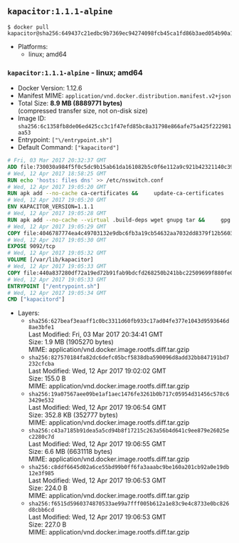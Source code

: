 ## `kapacitor:1.1.1-alpine`

```console
$ docker pull kapacitor@sha256:649437c21edbc9b7369ec94274098fcb45ca1fd86b3aed054b90a1671a809a86
```

-	Platforms:
	-	linux; amd64

### `kapacitor:1.1.1-alpine` - linux; amd64

-	Docker Version: 1.12.6
-	Manifest MIME: `application/vnd.docker.distribution.manifest.v2+json`
-	Total Size: **8.9 MB (8889771 bytes)**  
	(compressed transfer size, not on-disk size)
-	Image ID: `sha256:6c1358fb8de06ed425cc3c1f47efd85bc8a31798e866afe75a425f222981aa53`
-	Entrypoint: `["\/entrypoint.sh"]`
-	Default Command: `["kapacitord"]`

```dockerfile
# Fri, 03 Mar 2017 20:32:37 GMT
ADD file:730030a984f5f0c5dc9b15ab61da161082b5c0f6e112a9c921b42321140c3927 in / 
# Wed, 12 Apr 2017 18:58:25 GMT
RUN echo 'hosts: files dns' >> /etc/nsswitch.conf
# Wed, 12 Apr 2017 19:05:20 GMT
RUN apk add --no-cache ca-certificates &&     update-ca-certificates
# Wed, 12 Apr 2017 19:05:20 GMT
ENV KAPACITOR_VERSION=1.1.1
# Wed, 12 Apr 2017 19:05:28 GMT
RUN apk add --no-cache --virtual .build-deps wget gnupg tar &&     gpg --keyserver hkp://ha.pool.sks-keyservers.net         --recv-keys 05CE15085FC09D18E99EFB22684A14CF2582E0C5 &&     wget -q https://dl.influxdata.com/kapacitor/releases/kapacitor-${KAPACITOR_VERSION}-static_linux_amd64.tar.gz.asc &&     wget -q https://dl.influxdata.com/kapacitor/releases/kapacitor-${KAPACITOR_VERSION}-static_linux_amd64.tar.gz &&     gpg --batch --verify kapacitor-${KAPACITOR_VERSION}-static_linux_amd64.tar.gz.asc kapacitor-${KAPACITOR_VERSION}-static_linux_amd64.tar.gz &&     mkdir -p /usr/src &&     tar -C /usr/src -xzf kapacitor-${KAPACITOR_VERSION}-static_linux_amd64.tar.gz &&     rm -f /usr/src/kapacitor-*/kapacitor.conf &&     chmod +x /usr/src/kapacitor-*/* &&     cp -a /usr/src/kapacitor-*/* /usr/bin/ &&     rm -rf *.tar.gz* /usr/src /root/.gnupg &&     apk del .build-deps
# Wed, 12 Apr 2017 19:05:29 GMT
COPY file:4046787774ea4c49703132e9dbc6fb3a19cb54632aa7032dd8379f12b56034d9 in /etc/kapacitor/kapacitor.conf 
# Wed, 12 Apr 2017 19:05:30 GMT
EXPOSE 9092/tcp
# Wed, 12 Apr 2017 19:05:32 GMT
VOLUME [/var/lib/kapacitor]
# Wed, 12 Apr 2017 19:05:33 GMT
COPY file:440a837280df72a19ed72b91fab9bdcfd268250b241bbc22509699f880fe0d17 in /entrypoint.sh 
# Wed, 12 Apr 2017 19:05:33 GMT
ENTRYPOINT ["/entrypoint.sh"]
# Wed, 12 Apr 2017 19:05:34 GMT
CMD ["kapacitord"]
```

-	Layers:
	-	`sha256:627beaf3eaaff1c0bc3311d60fb933c17ad04fe377e1043d9593646d8ae3bfe1`  
		Last Modified: Fri, 03 Mar 2017 20:34:41 GMT  
		Size: 1.9 MB (1905270 bytes)  
		MIME: application/vnd.docker.image.rootfs.diff.tar.gzip
	-	`sha256:827570184fa82dc6defc05bcf5838dba590096d8add32bb847191bd7232cfcba`  
		Last Modified: Wed, 12 Apr 2017 19:02:02 GMT  
		Size: 155.0 B  
		MIME: application/vnd.docker.image.rootfs.diff.tar.gzip
	-	`sha256:19a07567aee09be1af1aec1476fe3261b0b717c05954d31456c578c63429e532`  
		Last Modified: Wed, 12 Apr 2017 19:06:54 GMT  
		Size: 352.8 KB (352777 bytes)  
		MIME: application/vnd.docker.image.rootfs.diff.tar.gzip
	-	`sha256:c43a7185b91dea5a5cd94b8f17215c263a56b4d641c9ee879e26025ec2280c7d`  
		Last Modified: Wed, 12 Apr 2017 19:06:55 GMT  
		Size: 6.6 MB (6631118 bytes)  
		MIME: application/vnd.docker.image.rootfs.diff.tar.gzip
	-	`sha256:c8ddf6645d02a6ce55bd99b0ff6fa3aaabc9be160a201cb92a0e19db12e3f985`  
		Last Modified: Wed, 12 Apr 2017 19:06:53 GMT  
		Size: 224.0 B  
		MIME: application/vnd.docker.image.rootfs.diff.tar.gzip
	-	`sha256:f6515d5960374870533ae99a7fff005b612a1e83c9e4c8733e0bc826d8cbb6cd`  
		Last Modified: Wed, 12 Apr 2017 19:06:53 GMT  
		Size: 227.0 B  
		MIME: application/vnd.docker.image.rootfs.diff.tar.gzip
